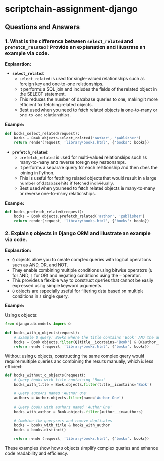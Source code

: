 # scriptchain-assignment-django

## Questions and Answers

### 1. What is the difference between `select_related` and `prefetch_related`? Provide an explanation and illustrate an example via code.

**Explanation:**

- **`select_related`**:
  - `select_related` is used for single-valued relationships such as foreign key and one-to-one relationships.
  - It performs a SQL join and includes the fields of the related object in the SELECT statement.
  - This reduces the number of database queries to one, making it more efficient for fetching related objects.
  - Best used when you need to fetch related objects in one-to-many or one-to-one relationships.

**Example:**

```python
def books_select_related(request):
    books = Book.objects.select_related('author', 'publisher')
    return render(request, 'library/books.html', {'books': books})
```

- **`prefetch_related`**:
  - `prefetch_related` is used for multi-valued relationships such as many-to-many and reverse foreign key relationships.
  - It performs a separate query for each relationship and then does the joining in Python.
  - This is useful for fetching related objects that would result in a large number of database hits if fetched individually.
  - Best used when you need to fetch related objects in many-to-many or reverse one-to-many relationships.

**Example:**

```python
def books_prefetch_related(request):
    books = Book.objects.prefetch_related('author', 'publisher')
    return render(request, 'library/books.html', {'books': books})
```

### 2. Explain `Q` objects in Django ORM and illustrate an example via code.

**Explanation:**

- `Q` objects allow you to create complex queries with logical operations such as AND, OR, and NOT.
- They enable combining multiple conditions using bitwise operators (`&` for AND, `|` for OR) and negating conditions using the `~` operator.
- This provides a flexible way to construct queries that cannot be easily expressed using simple keyword arguments.
- `Q` objects are especially useful for filtering data based on multiple conditions in a single query.

**Example:**

Using `Q` objects:

```python
from django.db.models import Q

def books_with_q_objects(request):
    # Example Q query: Books where the title contains 'Book' AND the author's name is 'Author One'
    books = Book.objects.filter(Q(title__icontains='Book') & Q(author__name='Author One'))
    return render(request, 'library/books.html', {'books': books})
```

Without using `Q` objects, constructing the same complex query would require multiple queries and combining the results manually, which is less efficient:

```python
def books_without_q_objects(request):
    # Query books with title containing 'Book'
    books_with_title = Book.objects.filter(title__icontains='Book')
    
    # Query authors named 'Author One'
    authors = Author.objects.filter(name='Author One')
    
    # Query books with authors named 'Author One'
    books_with_author = Book.objects.filter(author__in=authors)
    
    # Combine the querysets and remove duplicates
    books = books_with_title & books_with_author
    books = books.distinct()

    return render(request, 'library/books.html', {'books': books})
```

These examples show how `Q` objects simplify complex queries and enhance code readability and efficiency.
